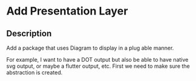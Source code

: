 # Add Presentation Layer

## Description
Add a package that uses Diagram to display in a plug able manner.

For example, I want to have a DOT output but also be able to have native svg
output, or maybe a flutter output, etc. First we need to make sure the
abstraction is created.
